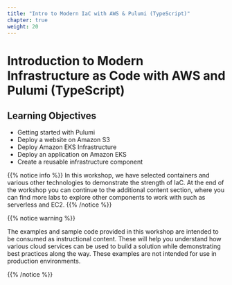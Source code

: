 ```yaml
---
title: "Intro to Modern IaC with AWS & Pulumi (TypeScript)"
chapter: true
weight: 20
---
```


# Introduction to Modern Infrastructure as Code with AWS and Pulumi (TypeScript)

## Learning Objectives

- Getting started with Pulumi
- Deploy a website on Amazon S3
- Deploy Amazon EKS Infrastructure
- Deploy an application on Amazon EKS
- Create a reusable infrastructure component

{{% notice info %}}
In this workshop, we have selected containers and various other technologies to demonstrate the strength of IaC.
At the end of the workshop you can continue to the additional content section, where you can find more labs to explore other components to work with such as serverless and EC2.
{{% /notice %}}

{{% notice warning %}}
<p style='text-align: left;'>
The examples and sample code provided in this workshop are intended to be consumed as instructional content.
These will help you understand how various cloud services can be used to build a solution while demonstrating best
practices along the way. These examples are not intended for use in production environments.
</p>
{{% /notice %}}
